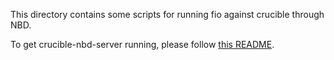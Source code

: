 This directory contains some scripts for running fio against crucible through NBD.

To get crucible-nbd-server running, please follow [this README](../nbd_server/src/README.md).

